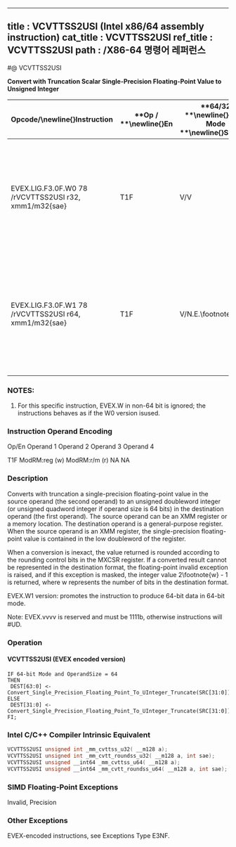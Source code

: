 ----------------------------
title : VCVTTSS2USI (Intel x86/64 assembly instruction)
cat_title : VCVTTSS2USI
ref_title : VCVTTSS2USI
path : /X86-64 명령어 레퍼런스
----------------------------
#@ VCVTTSS2USI

**Convert with Truncation Scalar Single-Precision Floating-Point Value to Unsigned Integer**

|**Opcode/**\newline{}**Instruction**|**Op / **\newline{}**En**|**64/32 **\newline{}**bit Mode **\newline{}**Support**|**CPUID **\newline{}**Feature **\newline{}**Flag**|**Description**|
|------------------------------------|-------------------------|------------------------------------------------------|--------------------------------------------------|---------------|
|EVEX.LIG.F3.0F.W0 78 /rVCVTTSS2USI r32, xmm1/m32{sae}|T1F|V/V|AVX512F|Convert one single-precision floating-point value from xmm1/m32 to one unsigned doubleword integer in r32 using truncation.|
|EVEX.LIG.F3.0F.W1 78 /rVCVTTSS2USI r64, xmm1/m32{sae}|T1F|V/N.E.\footnote{1}|AVX512F|Convert one single-precision floating-point value from xmm1/m32 to one unsigned quadword integer in r64 using truncation.|
||||||
### NOTES:


1. For this specific instruction, EVEX.W in non-64 bit is ignored; the instructions behaves as if the W0 version isused.

###                 Instruction Operand Encoding


Op/En Operand 1 Operand 2 Operand 3 Operand 4

T1F ModRM:reg (w) ModRM:r/m (r) NA NA

### Description


Converts with truncation a single-precision floating-point value in the source operand (the second operand) to an unsigned doubleword integer (or unsigned quadword integer if operand size is 64 bits) in the destination operand (the first operand). The source operand can be an XMM register or a memory location. The destination operand is a general-purpose register. When the source operand is an XMM register, the single-precision floating-point value is contained in the low doubleword of the register.

When a conversion is inexact, the value returned is rounded according to the rounding control bits in the MXCSR register. If a converted result cannot be represented in the destination format, the floating-point invalid exception is raised, and if this exception is masked, the integer value 2\footnote{w}  - 1 is returned, where w represents the number of bits in the destination format.

EVEX.W1 version: promotes the instruction to produce 64-bit data in 64-bit mode.

Note: EVEX.vvvv is reserved and must be 1111b, otherwise instructions will #UD.


### Operation
#### VCVTTSS2USI (EVEX encoded version)
```info-verb
IF 64-bit Mode and OperandSize = 64
THEN
 DEST[63:0] <-  Convert_Single_Precision_Floating_Point_To_UInteger_Truncate(SRC[31:0]);
ELSE
 DEST[31:0]  <- Convert_Single_Precision_Floating_Point_To_UInteger_Truncate(SRC[31:0]);
FI;
```

### Intel C/C++ Compiler Intrinsic Equivalent

```cpp
VCVTTSS2USI unsigned int _mm_cvttss_u32( __m128 a);
VCVTTSS2USI unsigned int _mm_cvtt_roundss_u32( __m128 a, int sae);
VCVTTSS2USI unsigned __int64 _mm_cvttss_u64( __m128 a);
VCVTTSS2USI unsigned __int64 _mm_cvtt_roundss_u64( __m128 a, int sae);
```
### SIMD Floating-Point Exceptions


Invalid, Precision

### Other Exceptions


EVEX-encoded instructions, see Exceptions Type E3NF.

